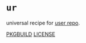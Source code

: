 # `ur`

universal recipe for [user repo](../themartiancompany/ur).

[PKGBUILD](PKGBUILD)
[LICENSE](COPYING)
